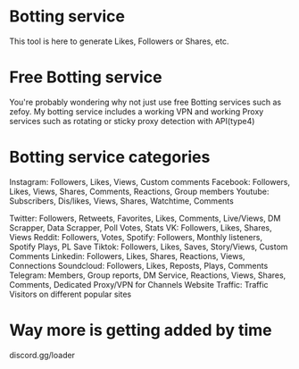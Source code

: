# Botting service
This tool is here to generate Likes, Followers or Shares, etc.
# Free Botting service
You're probably wondering why not just use free Botting services such as zefoy.
My botting service includes a working VPN and working Proxy services such as rotating or sticky proxy detection with API(type4)
# Botting service categories

Instagram: Followers, Likes, Views, Custom comments
Facebook: Followers, Likes, Views, Shares, Comments, Reactions, Group members
Youtube:  Subscribers, Dis/likes, Views, Shares, Watchtime, Comments

Twitter: Followers, Retweets, Favorites, Likes, Comments, Live/Views, DM Scrapper, Data Scrapper, Poll Votes, Stats
VK: Followers, Likes, Shares, Views
Reddit: Followers, Votes,
Spotify: Followers, Monthly listeners, Spotify Plays, PL Save
Tiktok: Followers, Likes, Saves, Story/Views, Custom Comments
Linkedin: Followers, Likes, Shares, Reactions, Views, Connections
Soundcloud: Followers, Likes, Reposts, Plays, Comments
Telegram: Members, Group reports, DM Service, Reactions, Views, Shares, Comments, Dedicated Proxy/VPN for Channels
Website Traffic: Traffic Visitors on different popular sites
# Way more is getting added by time
discord.gg/loader
